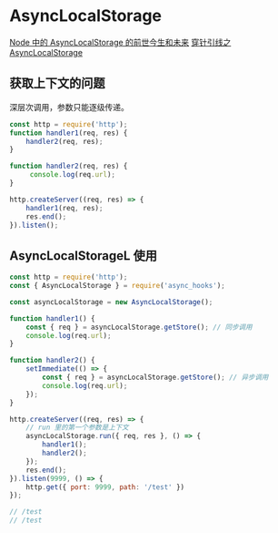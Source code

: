 # AsyncLocalStorage

[Node 中的 AsyncLocalStorage 的前世今生和未来](https://new.qq.com/rain/a/20230717A01A1U00)
[穿针引线之 AsyncLocalStorage](https://zhuanlan.zhihu.com/p/634438384)

## 获取上下文的问题

深层次调用，参数只能逐级传递。

```js
const http = require('http');
function handler1(req, res) {
    handler2(req, res);
}

function handler2(req, res) {
     console.log(req.url);
}

http.createServer((req, res) => {
    handler1(req, res);
    res.end();
}).listen();

```

## AsyncLocalStorageL 使用

```js
const http = require('http');
const { AsyncLocalStorage } = require('async_hooks');

const asyncLocalStorage = new AsyncLocalStorage();

function handler1() { 
    const { req } = asyncLocalStorage.getStore(); // 同步调用
    console.log(req.url);
}

function handler2() {
    setImmediate(() => {
        const { req } = asyncLocalStorage.getStore(); // 异步调用
        console.log(req.url);
    });
}

http.createServer((req, res) => {
    // run 里的第一个参数是上下文
    asyncLocalStorage.run({ req, res }, () => {   
        handler1();
        handler2();
    });
    res.end();
}).listen(9999, () => {
    http.get({ port: 9999, path: '/test' })
});

// /test
// /test
```
